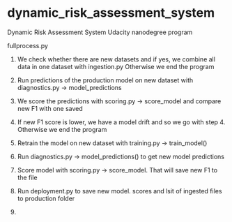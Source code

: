 # dynamic_risk_assessment_system
Dynamic Risk Assessment System
Udacity nanodegree program



fullprocess.py
1. We check whether there are new datasets and if yes, we combine all data in one dataset with ingestion.py
	Otherwise we end the program

2. Run predictions of the production model on new dataset with diagnostics.py -> model_predictions

3. We score the predictions with scoring.py -> score_model and compare new F1 with one saved

3. If new F1 score is lower, we have a model drift and so we go with step 4. Otherwise we end the program

4. Retrain the model on new dataset with training.py -> train_model()  

5. Run diagnostics.py -> model_predictions() to get new model predictions 

6. Score model with scoring.py -> score_model. That will save new F1 to the file

7. Run deployment.py to save new model. scores and lsit of ingested files to production folder

8. 
